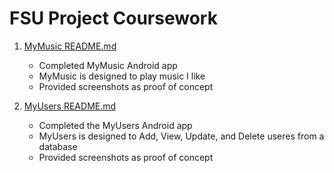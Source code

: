 # FSU Project Coursework
1. [MyMusic README.md](MyMusic/README.md "My MyMusic README.md file")
	- Completed MyMusic Android app
	- MyMusic is designed to play music I like
	- Provided screenshots as proof of concept
	
2. [MyUsers README.md](MyUsers/README.md "My MyUsers README.md file")
	- Completed the MyUsers Android app
	- MyUsers is designed to Add, View, Update, and Delete useres from a database
	- Provided screenshots as proof of concept
